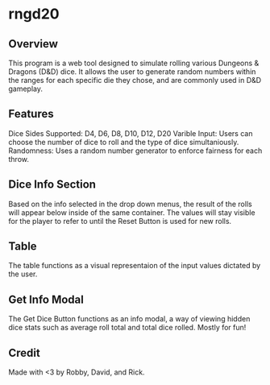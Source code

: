 # rngd20

## Overview

This program is a web tool designed to simulate rolling various Dungeons & Dragons (D&D) dice. It allows the user to generate random numbers within the ranges for each specific die they chose, and are commonly used in D&D gameplay.

## Features

Dice Sides Supported: D4, D6, D8, D10, D12, D20
Varible Input: Users can choose the number of dice to roll and the type of dice simultaniously.
Randomness: Uses a random number generator to enforce fairness for each throw.

## Dice Info Section

Based on the info selected in the drop down menus, the result of the rolls will appear below inside of the same container. The values will stay visible for the player to refer to until the Reset Button is used for new rolls. 

## Table

The table functions as a visual representaion of the input values dictated by the user. 

## Get Info Modal

The Get Dice Button functions as an info modal, a way of viewing hidden dice stats such as average roll total and total dice rolled. Mostly for fun!

## Credit

Made with <3 by Robby, David, and Rick.

